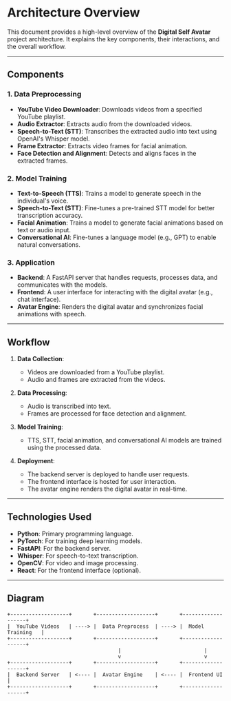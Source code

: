 # Architecture Overview

This document provides a high-level overview of the **Digital Self Avatar** project architecture. It explains the key components, their interactions, and the overall workflow.

---

## **Components**

### 1. **Data Preprocessing**
   - **YouTube Video Downloader**: Downloads videos from a specified YouTube playlist.
   - **Audio Extractor**: Extracts audio from the downloaded videos.
   - **Speech-to-Text (STT)**: Transcribes the extracted audio into text using OpenAI's Whisper model.
   - **Frame Extractor**: Extracts video frames for facial animation.
   - **Face Detection and Alignment**: Detects and aligns faces in the extracted frames.

### 2. **Model Training**
   - **Text-to-Speech (TTS)**: Trains a model to generate speech in the individual's voice.
   - **Speech-to-Text (STT)**: Fine-tunes a pre-trained STT model for better transcription accuracy.
   - **Facial Animation**: Trains a model to generate facial animations based on text or audio input.
   - **Conversational AI**: Fine-tunes a language model (e.g., GPT) to enable natural conversations.

### 3. **Application**
   - **Backend**: A FastAPI server that handles requests, processes data, and communicates with the models.
   - **Frontend**: A user interface for interacting with the digital avatar (e.g., chat interface).
   - **Avatar Engine**: Renders the digital avatar and synchronizes facial animations with speech.

---

## **Workflow**

1. **Data Collection**:
   - Videos are downloaded from a YouTube playlist.
   - Audio and frames are extracted from the videos.

2. **Data Processing**:
   - Audio is transcribed into text.
   - Frames are processed for face detection and alignment.

3. **Model Training**:
   - TTS, STT, facial animation, and conversational AI models are trained using the processed data.

4. **Deployment**:
   - The backend server is deployed to handle user requests.
   - The frontend interface is hosted for user interaction.
   - The avatar engine renders the digital avatar in real-time.

---

## **Technologies Used**
- **Python**: Primary programming language.
- **PyTorch**: For training deep learning models.
- **FastAPI**: For the backend server.
- **Whisper**: For speech-to-text transcription.
- **OpenCV**: For video and image processing.
- **React**: For the frontend interface (optional).

---

## **Diagram**
```plaintext
+-------------------+       +-------------------+       +-------------------+
|  YouTube Videos   | ----> |  Data Preprocess  | ----> |  Model Training   |
+-------------------+       +-------------------+       +-------------------+
                                    |                           |
                                    v                           v
+-------------------+       +-------------------+       +-------------------+
|  Backend Server   | <---- |  Avatar Engine    | <---- |  Frontend UI      |
+-------------------+       +-------------------+       +-------------------+